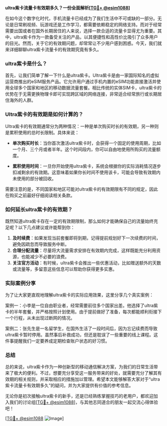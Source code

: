 **ultra紫卡流量卡有效期多久？一份全面解析[[TG💪+ @esim1088](https://t.me/s/esim1088)]**

在如今这个数字化时代，手机流量卡已经成为了我们生活中不可或缺的一部分。无论是日常刷视频、玩游戏还是工作学习，都需要依赖稳定的网络支持。而对于经常需要出国或者在国外长期居住的人来说，选择一款合适的流量卡显得尤为重要。其中，ultra紫卡作为一款备受关注的产品，以其便捷性和高性价比吸引了众多用户的目光。然而，关于它的有效期问题，却常常让不少用户感到困惑。今天，我们就来详细聊聊ultra紫卡流量卡的有效期究竟有多久。

### ultra紫卡是什么？

首先，让我们简单了解一下什么是ultra紫卡。Ultra紫卡是由一家国际知名的虚拟运营商推出的eSIM服务产品。它允许用户通过手机内置的eSIM功能直接激活并使用全球多个国家和地区的移动数据流量套餐。相比传统的实体SIM卡，ultra紫卡的优势在于无需更换物理卡即可实现跨区域的网络连接，非常适合经常旅行或长期居住海外的人群。

### Ultra紫卡的有效期是如何计算的？

Ultra紫卡的有效期通常分为两种情况：一种是单次购买时长的有效期，另一种则是累积使用的总时长限制。具体来说：

- **单次购买时长**：当你首次激活ultra紫卡时，会获得一个固定的使用周期，比如一个月、三个月或者半年。这个时间段内，你可以自由地使用所购买的流量额度。
  
- **累积使用时间**：一旦你开始使用ultra紫卡，系统会根据你的实际消耗情况逐步扣减剩余的有效期。这意味着如果你长时间不使用该卡，可能会导致有效期内未使用的部分被回收。

需要注意的是，不同国家和地区可能对ultra紫卡的有效期限有不同的规定，因此在购买之前最好仔细阅读相关条款。

### 如何延长ultra紫卡的有效期？

既然知道ultra紫卡存在一定的有效期限制，那么如何才能确保自己的流量始终充足呢？以下几点建议或许能帮到你：

1. **及时续费**：如果发现当前套餐即将到期，记得提前规划好下一次续费的时间，避免因疏忽而导致服务中断。
2. **合理分配流量**：尽量将大流量需求安排在有效期内完成，这样既能充分利用资源，也能减少不必要的浪费。
3. **关注官方活动**：有时候，ultra紫卡会推出一些优惠活动，比如赠送额外的天数或流量等，多留意这些信息可以帮助你获得更多实惠。

### 实际案例分享

为了让大家更直观地理解ultra紫卡的实际应用效果，这里分享几个真实案例：

案例一：小李是一位自由职业者，经常需要前往多个国家出差。他选择了ultra紫卡的半年套餐，并严格按照计划使用。由于提前做好了准备，每次都能顺利衔接下一个行程，从未出现过断网的情况。

案例二：张先生是一名留学生，在国外生活了一段时间后，因为忘记续费而导致ultra紫卡暂时停用。虽然事后补救成功，但还是耽误了一些重要的线上课程。这件事提醒我们一定要养成定期检查账户状态的好习惯。

### 总结

总的来说，ultra紫卡作为一种创新型的移动通信解决方案，为我们的日常生活带来了极大的便利。不过，想要充分享受这一服务带来的好处，就需要充分了解其有效期的相关规则，并采取相应的措施加以管理。希望本文能够解答大家对于“ultra紫卡流量卡有效期多久”的疑问，并为大家提供有价值的参考信息。

无论你是初次接触ultra紫卡的新手，还是已经熟练掌握技巧的老用户，都欢迎加入我们的讨论组[[TG💪+ @esim1088](https://t.me/s/esim1088)]，与其他志同道合的朋友一起交流心得体验吧！

[[TG💪+ @esim1088](https://t.me/s/esim1088) ![Image](https://i.postimg.cc/4NQfJmqS/Snipaste-2025-05-13-00-14-12.png)]